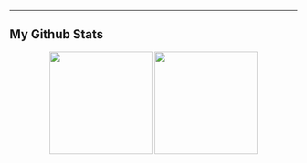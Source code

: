 
<p align='center'>

</p>

<p align='center'> 
  
</p>

---

## My Github Stats

<p align="center">
    <img src="https://github-readme-stats.vercel.app/api?username=Iucism&theme=nord&hide_border=true&count_private=true&show_icons=true&bg_color=22272e" height="180">
    <img src="https://github-readme-stats.vercel.app/api/top-langs/?username=Iucism&theme=nord&hide_border=true&bg_color=22272e" height="180">
</p>
